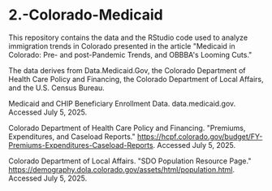 # 2.-Colorado-Medicaid

This repository contains the data and the RStudio code used to analyze immigration trends in Colorado presented in the article "Medicaid in Colorado: Pre- and post-Pandemic Trends, and OBBBA's Looming Cuts."

The data derives from Data.Medicaid.Gov, the Colorado Department of Health Care Policy and Financing, the Colorado Department of Local Affairs, and the U.S. Census Bureau.

Medicaid and CHIP Beneficiary Enrollment Data. data.medicaid.gov. Accessed July 5, 2025.

Colorado Department of Health Care Policy and Financing. "Premiums, Expenditures, and Caseload Reports." https://hcpf.colorado.gov/budget/FY-Premiums-Expenditures-Caseload-Reports. Accessed July 5, 2025.

Colorado Department of Local Affairs. "SDO Population Resource Page." https://demography.dola.colorado.gov/assets/html/population.html. Accessed July 5, 2025.
